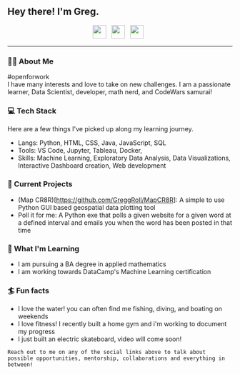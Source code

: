 ## Hey there! I'm Greg.

<p align='center'>
<a href="mailto:adamsg_53@gmail.com"><img height="30" src="https://raw.githubusercontent.com/iansmathew/iansmathew/master/assets/icon_email.png"></a>&nbsp;&nbsp;
<a href="https://www.linkedin.com/in/gregory-adams/"><img height="30" src="https://raw.githubusercontent.com/iansmathew/iansmathew/master/assets/icon_linkedin.png"></a>&nbsp;&nbsp;
<a href="https://twitter.com/AGregRoll"><img height="30" src="https://raw.githubusercontent.com/iansmathew/iansmathew/master/assets/icon_twitter.png"></a>&nbsp;&nbsp;
</p>

---

### 🙋‍♂ About Me

<p>
#openforwork<br>
I have many interests and love to take on new challenges. I am a passionate learner, Data Scientist, developer, math nerd, and CodeWars samurai!
</p>

### 💻 Tech Stack

<p>
Here are a few things I've picked up along my learning journey.
</p>

- Langs: Python, HTML, CSS, Java, JavaScript, SQL
- Tools: VS Code, Jupyter, Tableau, Docker, 
- Skills: Machine Learning, Exploratory Data Analysis, Data Visualizations, Interactive Dashboard creation, Web development

### 🚧 Current Projects

- (Map CR8R)[https://github.com/GreggRoll/MapCR8R]: A simple to use Python GUI based geospatial data plotting tool
- Poll it for me: A Python exe that polls a given website for a given word at a defined interval and emails you when the word has been posted in that time


### 🌱 What I'm Learning

- I am pursuing a BA degree in applied mathematics
- I am working towards DataCamp's Machine Learning certification

### 🏄 Fun facts

- I love the water! you can often find me fishing, diving, and boating on weekends
- I love fitness! I recently built a home gym and i'm working to document my progress
- I just built an electric skateboard, video will come soon!

`Reach out to me on any of the social links above to talk about possible opportunities, mentorship, collaborations and everything in between!`
